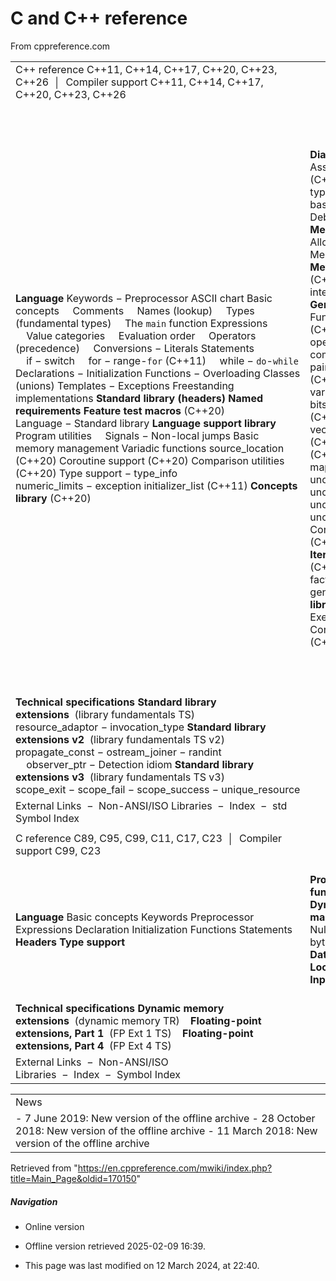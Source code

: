# C and C++ reference

From cppreference.com

|  |  |  |
| --- | --- | --- |
| C++ reference  C++11, C++14, C++17, C++20, C++23, C++26  │  Compiler support C++11, C++14, C++17, C++20, C++23, C++26 | | |
| ****Language****  Keywords − Preprocessor  ASCII chart  Basic concepts      Comments      Names (lookup)      Types (fundamental types)      The `main` function  Expressions      Value categories      Evaluation order      Operators (precedence)      Conversions − Literals  Statements      if − switch      for − range-`for` (C++11)      while − `do`-`while`  Declarations − Initialization  Functions − Overloading  Classes (unions)  Templates − Exceptions  Freestanding implementations  ****Standard library (headers)****  ****Named requirements****  ****Feature test macros**** (C++20)  Language − Standard library  ****Language support library****  Program utilities      Signals − Non-local jumps  Basic memory management  Variadic functions  source_location (C++20)  Coroutine support (C++20)  Comparison utilities (C++20)  Type support − type_info  numeric_limits − exception  initializer_list (C++11)  ****Concepts library**** (C++20) | ****Diagnostics library****  Assertions − System error (C++11)  Exception types − Error numbers  basic_stacktrace (C++23)  Debugging support (C++26)  ****Memory management library****  Allocators − Smart pointers  Memory resources (C++17)  ****Metaprogramming library**** (C++11)  Type traits − ratio  integer_sequence (C++14)  ****General utilities library****  Function objects − hash (C++11)  Swap − Type operations (C++11)  Integer comparison (C++20)  pair − tuple (C++11)  optional (C++17)  expected (C++23)  variant (C++17) − any (C++17)  bitset − Bit manipulation (C++20)  ****Containers library****  vector − deque − array (C++11)  list − forward_list (C++11)  map − multimap − set − multiset  unordered_map (C++11) unordered_multimap (C++11)  unordered_set (C++11) unordered_multiset (C++11)  Container adaptors  span (C++20) − mdspan (C++23)  ****Iterators library****  ****Ranges library**** (C++20)  Range factories − Range adaptors  generator (C++23)  ****Algorithms library****  Numeric algorithms  Execution policies (C++17)  Constrained algorithms (C++20) | ****Strings library****  basic_string − char_traits  basic_string_view (C++17)  ****Text processing library****  Primitive numeric conversions (C++17)  Formatting (C++20)  locale − Character classification  text_encoding (C++26)  Regular expressions (C++11)      basic_regex − Algorithms      Default regular expression grammar  Null-terminated sequence utilities:      byte − multibyte − wide  ****Numerics library****  Common math functions  Mathematical special functions (C++17)  Mathematical constants (C++20)  Basic linear algebra algorithms (C++26)  Data-parallel types (SIMD) (C++26)  Pseudo-random number generation  Floating-point environment (C++11)  complex − valarray  ****Date and time library****  Calendar (C++20) − Time zone (C++20)  ****Input/output library****  Print functions (C++23)  Stream-based I/O − I/O manipulators  basic_istream − basic_ostream  Synchronized output (C++20)  File systems (C++17)  ****Concurrency support library**** (C++11)  thread − jthread (C++20)  atomic − atomic_flag  atomic_ref (C++20) −  memory_order  Mutual exclusion − Semaphores (C++20)  Condition variables − Futures  latch (C++20) − barrier (C++20) Safe Reclamation (C++26)  ****Execution support library**** (C++26) |
| ****Technical specifications****  ****Standard library extensions****  (library fundamentals TS)  resource_adaptor − invocation_type  ****Standard library extensions v2****  (library fundamentals TS v2)  propagate_const − ostream_joiner − randint      observer_ptr − Detection idiom  ****Standard library extensions v3****  (library fundamentals TS v3)  scope_exit − scope_fail − scope_success − unique_resource | | ****Parallelism library extensions v2**** (parallelism TS v2)  simd  ****Concurrency library extensions**** (concurrency TS)  ****Transactional Memory****  (TM TS)  ****Reflection****  (reflection TS) |
| External Links  −  Non-ANSI/ISO Libraries  −  Index  −  std Symbol Index | | |
|  |
| C reference  C89, C95, C99, C11, C17, C23  │  Compiler support C99, C23 | | |
| ****Language****  Basic concepts  Keywords  Preprocessor  Expressions  Declaration  Initialization  Functions  Statements  ****Headers****  ****Type support**** | ****Program utilities****  ****Variadic functions****  ****Diagnostics library****  ****Dynamic memory management****  ****Strings library****  Null-terminated strings:     byte  −   multibyte  −   wide  ****Date and time library****  ****Localization library****  ****Input/output library**** | ****Algorithms library****  ****Numerics library****  Common mathematical functions  Floating-point environment (C99)  Pseudo-random number generation  Complex number arithmetic (C99)  Type-generic math (C99)  Bit manipulation (C23)  Checked integer arithmetic (C23)  ****Concurrency support library**** (C11) |
| ****Technical specifications**** ****Dynamic memory extensions****  (dynamic memory TR)     ****Floating-point extensions, Part 1****  (FP Ext 1 TS)     ****Floating-point extensions, Part 4****  (FP Ext 4 TS) | | |
| External Links  −  Non-ANSI/ISO Libraries  −  Index  −  Symbol Index | | |

|  |
| --- |
| News |
| - 7 June 2019: New version of the offline archive  - 28 October 2018: New version of the offline archive  - 11 March 2018: New version of the offline archive |

Retrieved from "<https://en.cppreference.com/mwiki/index.php?title=Main_Page&oldid=170150>"

##### Navigation

- Online version
- Offline version retrieved 2025-02-09 16:39.

- This page was last modified on 12 March 2024, at 22:40.
